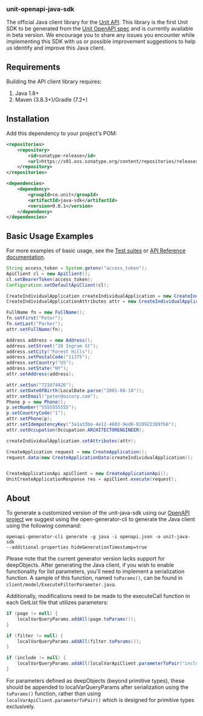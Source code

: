 ### unit-openapi-java-sdk

The official Java client library for the [Unit API](https://unit.co/docs/api/). This library is the first Unit SDK to be generated from the [Unit OpenAPI spec](https://github.com/unit-finance/openapi-unit-sdk) and is currently available in beta version. We encourage you to share any issues you encounter while implementing this SDK with us or possible improvement suggestions to help us identify and improve this Java client.


## Requirements

Building the API client library requires:
1. Java 1.8+
2. Maven (3.8.3+)/Gradle (7.2+)

## Installation
Add this dependency to your project's POM:
```xml
<repositories>
    <repository>
        <id>sonatype-release</id>
        <url>https://s01.oss.sonatype.org/content/repositories/releases/</url>
    </repository>
</repositories>

<dependencies>
    <dependency>
        <groupId>co.unit</groupId>
        <artifactId>java-sdk</artifactId>
        <version>0.0.1</version>
    </dependency>
</dependencies>
```
## Basic Usage Examples

For more examples of basic usage, see the [Test suites](https://github.com/unit-finance/unit-openapi-java-sdk/tree/main/src/test/java/org/openapitools/client) or [API Reference documentation](https://docs.unit.co/).

```java
String access_token = System.getenv("access_token");
ApiClient cl = new ApiClient();
cl.setBearerToken(access_token);
Configuration.setDefaultApiClient(cl);

CreateIndividualApplication createIndividualApplication = new CreateIndividualApplication();
CreateIndividualApplicationAttributes attr = new CreateIndividualApplicationAttributes();

FullName fn = new FullName();
fn.setFirst("Peter");
fn.setLast("Parker");
attr.setFullName(fn);

Address address = new Address();
address.setStreet("20 Ingram St");
address.setCity("Forest Hills");
address.setPostalCode("11375");
address.setCountry("US");
address.setState("NY");
attr.setAddress(address);

attr.setSsn("721074426");
attr.setDateOfBirth(LocalDate.parse("2001-08-10"));
attr.setEmail("peter@oscorp.com");
Phone p = new Phone();
p.setNumber("5555555555");
p.setCountryCode("1");
attr.setPhone(p);
attr.setIdempotencyKey("3a1a33be-4e12-4603-9ed0-820922389fb8");
attr.setOccupation(Occupation.ARCHITECTORENGINEER);

createIndividualApplication.setAttributes(attr);

CreateApplication request = new CreateApplication();
request.data(new CreateApplicationData(createIndividualApplication));


CreateApplicationApi apiClient = new CreateApplicationApi();
UnitCreateApplicationResponse res = apiClient.execute(request);
```

## About
To generate a customized version of the unit-java-sdk using our [OpenAPI project](https://github.com/unit-finance/openapi-unit-sdk)
we suggest using the open-generator-cli to generate the Java client using the following command:
```commandline
openapi-generator-cli generate -g java -i openapi.json -o unit-java-sdk
--additional-properties hideGenerationTimestamp=true
```
Please note that the current generator version lacks support for deepObjects. After generating the Java client, if you wish to enable functionality for list parameters, you'll need to implement a serialization function. A sample of this function, named `toParams()`, can be found in `client/model/ExecuteFilterParameter.java`.

Additionally, modifications need to be made to the executeCall function in each GetList file that utilizes parameters:
```java
if (page != null) {
    localVarQueryParams.addAll(page.toParams());
}

if (filter != null) {
    localVarQueryParams.addAll(filter.toParams());
}

if (include != null) {
    localVarQueryParams.addAll(localVarApiClient.parameterToPair("include", include));
}
```
For parameters defined as deepObjects (beyond primitive types), these should be appended to localVarQueryParams after serialization using the `toParams()` function, rather than using `localVarApiClient.parameterToPair()` which is designed for primitive types exclusively.
